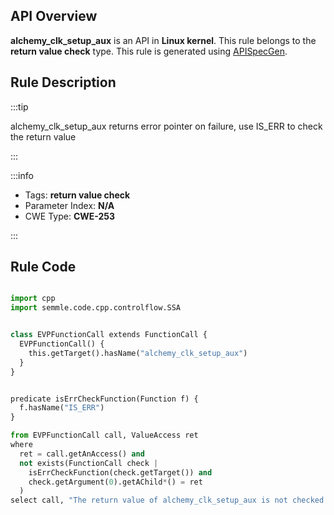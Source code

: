 ---
---


## API Overview
**alchemy_clk_setup_aux** is an API in **Linux kernel**. This rule belongs to the **return value check** type. This rule is generated using [APISpecGen](../../tools/APISpecGen).
## Rule Description

:::tip

alchemy_clk_setup_aux returns error pointer on failure, use IS_ERR to check the return value

:::

:::info

- Tags: **return value check**
- Parameter Index: **N/A**
- CWE Type: **CWE-253**

:::

## Rule Code
```python

import cpp
import semmle.code.cpp.controlflow.SSA


class EVPFunctionCall extends FunctionCall {
  EVPFunctionCall() {
    this.getTarget().hasName("alchemy_clk_setup_aux")
  }
}


predicate isErrCheckFunction(Function f) {
  f.hasName("IS_ERR") 
}

from EVPFunctionCall call, ValueAccess ret
where
  ret = call.getAnAccess() and
  not exists(FunctionCall check |
    isErrCheckFunction(check.getTarget()) and
    check.getArgument(0).getAChild*() = ret
  )
select call, "The return value of alchemy_clk_setup_aux is not checked with IS_ERR."
    
```